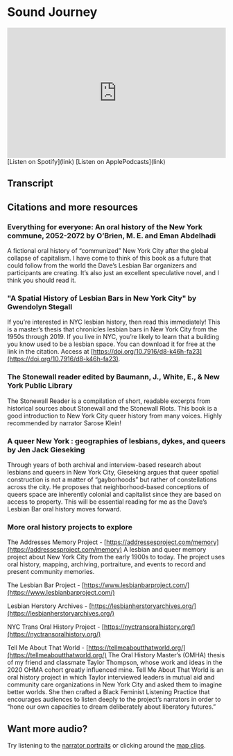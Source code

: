 # Sound Journey

<iframe width="100%" height="300" scrolling="no" frameborder="no" allow="autoplay" src="https://w.soundcloud.com/player/?url=https%3A//api.soundcloud.com/tracks/1671850215%3Fsecret_token%3Ds-SjgFdfttSFV&color=%23ff5500&auto_play=false&hide_related=false&show_comments=true&show_user=true&show_reposts=false&show_teaser=true&visual=true"></iframe>
[Listen on Spotify](link) [Listen on ApplePodcasts](link)

## Transcript

## Citations and more resources

### Everything for everyone: An oral history of the New York commune, 2052-2072 by O’Brien, M. E. and Eman Abdelhadi
A fictional oral history of “communized” New York City after the global collapse of capitalism. I
have come to think of this book as a future that could follow from the world the Dave’s Lesbian
Bar organizers and participants are creating. It’s also just an excellent speculative novel, and I think you should read it.

### "A Spatial History of Lesbian Bars in New York City" by Gwendolyn Stegall
If you’re interested in NYC lesbian history, then read this immediately! This is a master’s thesis that chronicles lesbian bars in New York City from the 1950s through 2019. If you live in NYC, you’re likely to learn that a building you know used to be a lesbian space. You can download it for free at the link in the citation. Access at [https://doi.org/10.7916/d8-k46h-fa23](https://doi.org/10.7916/d8-k46h-fa23).

### The Stonewall reader edited by Baumann, J., White, E., & New York Public Library
The Stonewall Reader is a compilation of short, readable excerpts from historical sources about Stonewall and the Stonewall Riots. This book is a good introduction to New York City queer history from many voices. Highly recommended by narrator Sarose Klein!

### A queer New York : geographies of lesbians, dykes, and queers by Jen Jack Gieseking 
Through years of both archival and interview-based research about lesbians and queers in New York City, Gieseking argues that queer spatial construction is not a matter of “gayborhoods” but rather of constellations across the city. He proposes that neighborhood-based conceptions of queers space are inherently colonial and capitalist since they are based on access to property. This will be essential reading for me as the Dave’s Lesbian Bar oral history moves forward.

### More oral history projects to explore
The Addresses Memory Project - [https://addressesproject.com/memory](https://addressesproject.com/memory)
A lesbian and queer memory project about New York City from the early 1900s to today. The project uses oral history, mapping, archiving, portraiture, and events to record and present community memories.

The Lesbian Bar Project - [https://www.lesbianbarproject.com/](https://www.lesbianbarproject.com/)

Lesbian Herstory Archives - [https://lesbianherstoryarchives.org/](https://lesbianherstoryarchives.org/)

NYC Trans Oral History Project - [https://nyctransoralhistory.org/](https://nyctransoralhistory.org/)

Tell Me About That World - [https://tellmeaboutthatworld.org/](https://tellmeaboutthatworld.org/)
The Oral History Master’s (OMHA) thesis of my friend and classmate Taylor Thompson, whose work and ideas in the 2020 OHMA cohort greatly influenced mine. Tell Me About That World is an oral history project in which Taylor interviewed leaders in mutual aid and community care organizations in New York City and asked them to imagine better worlds. She then crafted a Black Feminist Listening Practice that encourages audiences to listen deeply to the project’s narrators in order to “hone our own capacities to dream deliberately about liberatory futures.”

## Want more audio?
Try listening to the [narrator portraits](https://daveshistory.nyc/narrators) or clicking around the [map clips](https://daveshistory.nyc/).
